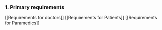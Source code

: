 ### 1. **Primary requirements**
[[Requirements for doctors]]
[[Requirements for Patients]]
[[Requirements for Paramedics]]
